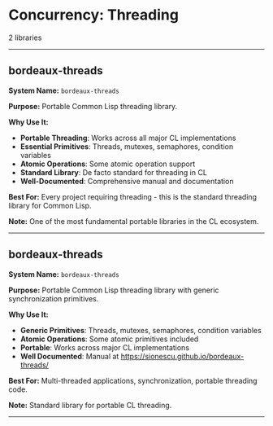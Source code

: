 # Concurrency: Threading

2 libraries

---

## bordeaux-threads

**System Name:** `bordeaux-threads`

**Purpose:** Portable Common Lisp threading library.

**Why Use It:**
- **Portable Threading**: Works across all major CL implementations
- **Essential Primitives**: Threads, mutexes, semaphores, condition variables
- **Atomic Operations**: Some atomic operation support
- **Standard Library**: De facto standard for threading in CL
- **Well-Documented**: Comprehensive manual and documentation

**Best For:** Every project requiring threading - this is the standard threading library for Common Lisp.

**Note:** One of the most fundamental portable libraries in the CL ecosystem.

---


## bordeaux-threads

**System Name:** `bordeaux-threads`

**Purpose:** Portable Common Lisp threading library with generic synchronization primitives.

**Why Use It:**
- **Generic Primitives**: Threads, mutexes, semaphores, condition variables
- **Atomic Operations**: Some atomic primitives included
- **Portable**: Works across major CL implementations
- **Well Documented**: Manual at https://sionescu.github.io/bordeaux-threads/

**Best For:** Multi-threaded applications, synchronization, portable threading code.

**Note:** Standard library for portable CL threading.

---


